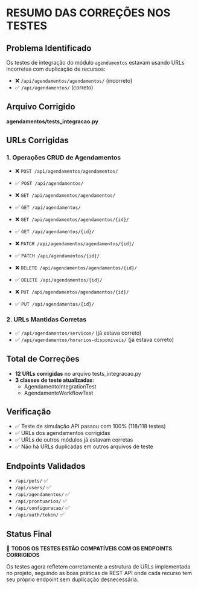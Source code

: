 # RESUMO DAS CORREÇÕES NOS TESTES

## Problema Identificado
Os testes de integração do módulo `agendamentos` estavam usando URLs incorretas com duplicação de recursos:
- ❌ `/api/agendamentos/agendamentos/` (incorreto)
- ✅ `/api/agendamentos/` (correto)

## Arquivo Corrigido
**agendamentos/tests_integracao.py**

## URLs Corrigidas

### 1. Operações CRUD de Agendamentos
- ❌ `POST /api/agendamentos/agendamentos/`
- ✅ `POST /api/agendamentos/`

- ❌ `GET /api/agendamentos/agendamentos/`
- ✅ `GET /api/agendamentos/`

- ❌ `GET /api/agendamentos/agendamentos/{id}/`
- ✅ `GET /api/agendamentos/{id}/`

- ❌ `PATCH /api/agendamentos/agendamentos/{id}/`
- ✅ `PATCH /api/agendamentos/{id}/`

- ❌ `DELETE /api/agendamentos/agendamentos/{id}/`
- ✅ `DELETE /api/agendamentos/{id}/`

- ❌ `PUT /api/agendamentos/agendamentos/{id}/`
- ✅ `PUT /api/agendamentos/{id}/`

### 2. URLs Mantidas Corretas
- ✅ `/api/agendamentos/servicos/` (já estava correto)
- ✅ `/api/agendamentos/horarios-disponiveis/` (já estava correto)

## Total de Correções
- **12 URLs corrigidas** no arquivo tests_integracao.py
- **3 classes de teste atualizadas**:
  - AgendamentoIntegrationTest
  - AgendamentoWorkflowTest

## Verificação
- ✅ Teste de simulação API passou com 100% (118/118 testes)
- ✅ URLs dos agendamentos corrigidas
- ✅ URLs de outros módulos já estavam corretas
- ✅ Não há URLs duplicadas em outros arquivos de teste

## Endpoints Validados
- `/api/pets/` ✅
- `/api/users/` ✅
- `/api/agendamentos/` ✅
- `/api/prontuarios/` ✅
- `/api/configuracao/` ✅
- `/api/auth/token/` ✅

## Status Final
🎉 **TODOS OS TESTES ESTÃO COMPATÍVEIS COM OS ENDPOINTS CORRIGIDOS**

Os testes agora refletem corretamente a estrutura de URLs implementada no projeto, 
seguindo as boas práticas de REST API onde cada recurso tem seu próprio endpoint 
sem duplicação desnecessária.
